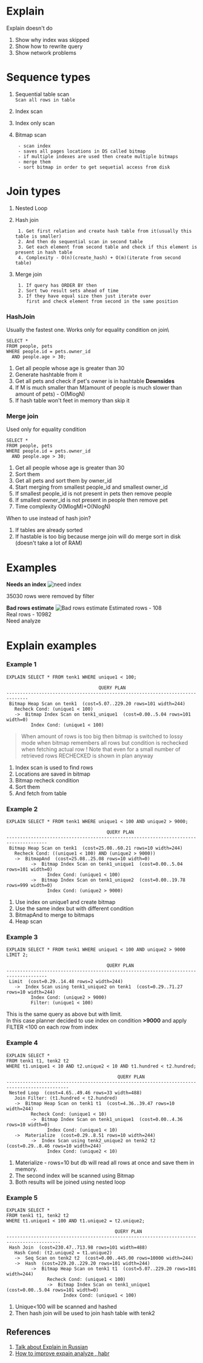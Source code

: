 # Explain
Explain doesn't do
1. Show why index was skipped
2. Show how to rewrite query
3. Show network problems


# Sequence types
1. Sequential table scan\
   `Scan all rows in table`
2. Index scan
3. Index only scan 
4. Bitmap scan 

		- scan index
		- saves all pages locations in DS called bitmap
		- if multiple indexes are used then create multiple bitmaps
		- merge them
		- sort bitmap in order to get sequetial access from disk

# Join types
1. Nested Loop
2. Hash join

		1. Get first relation and create hash table from it(usually this table is smaller)
		2. And then do sequential scan in second table
		3. Get each element from second table and check if this element is present in hash table
		4. Complexity - O(n)(create_hash) + O(m)(iterate from second table)
3. Merge join

		1. If query has ORDER BY then
		2. Sort two result sets ahead of time
		3. If they have equal size then just iterate over
	       first and check element from second in the same position

### HashJoin
Usually the fastest one. Works only for equality condition on join\
```
SELECT *
FROM people, pets
WHERE people.id = pets.owner_id
  AND people.age > 30;
```
1. Get all people whose age is greater than 30
2. Generate hashtable from it
3. Get all pets and check if pet's owner is in hashtable
**Downsides**
1. If M is much smaller than M(amount of people is much slower than amount of pets) - O(MlogN)
2. If hash table won't feet in memory than skip it

### Merge join
Used only for equality condition

```
SELECT *
FROM people, pets
WHERE people.id = pets.owner_id
  AND people.age > 30;
```
1. Get all people whose age is greater than 30 
2. Sort them
3. Get all pets and sort them by owner_id
4. Start merging from smallest people_id and smallest owner_id
5. If smallest people_id is not present in pets then remove people
6. If smallest owner_id is not present in people then remove pet
7. Time complexity O(MlogM)+O(NlogN)

When to use instead of hash join?
1. If tables are already sorted
2. If hastable is too big because merge join will do merge sort in disk (doesn't take a lot of RAM)

# Examples
**Needs an index**
![need index](needs_an_index.png)

35030 rows were removed by filter 

**Bad rows estimate**
![Bad rows estimate](bad_rows_estimate.png)
Estimated rows - 108\
Real rows - 10982\
Need analyze


# Explain examples

### Example 1
```
EXPLAIN SELECT * FROM tenk1 WHERE unique1 < 100;

                                  QUERY PLAN
------------------------------------------------------------------------------
 Bitmap Heap Scan on tenk1  (cost=5.07..229.20 rows=101 width=244)
   Recheck Cond: (unique1 < 100)
   ->  Bitmap Index Scan on tenk1_unique1  (cost=0.00..5.04 rows=101 width=0)
         Index Cond: (unique1 < 100)
```
 
> When amount of rows is too big then bitmap is switched to lossy mode when 
> bitmap remembers all rows
> but condition is rechecked when fetching actual row
> ! Note that even for a small number of retrieved rows 
> RECHECKED is shown in plan anyway
1. Index scan is used to find rows
2. Locations are saved in bitmap
3. Bitmap recheck condition
4. Sort them
5. And fetch from table

### Example 2

```
EXPLAIN SELECT * FROM tenk1 WHERE unique1 < 100 AND unique2 > 9000;

                                     QUERY PLAN
-------------------------------------------------------------------------------------
 Bitmap Heap Scan on tenk1  (cost=25.08..60.21 rows=10 width=244)
   Recheck Cond: ((unique1 < 100) AND (unique2 > 9000))
   ->  BitmapAnd  (cost=25.08..25.08 rows=10 width=0)
         ->  Bitmap Index Scan on tenk1_unique1  (cost=0.00..5.04 rows=101 width=0)
               Index Cond: (unique1 < 100)
         ->  Bitmap Index Scan on tenk1_unique2  (cost=0.00..19.78 rows=999 width=0)
               Index Cond: (unique2 > 9000)
```
 

1. Use index on unique1 and create bitmap
2. Use the same index but with different condition
3. BitmapAnd to merge to bitmaps
4. Heap scan

### Example 3

```
EXPLAIN SELECT * FROM tenk1 WHERE unique1 < 100 AND unique2 > 9000 LIMIT 2;

                                     QUERY PLAN
-------------------------------------------------------------------------------------
 Limit  (cost=0.29..14.48 rows=2 width=244)
   ->  Index Scan using tenk1_unique2 on tenk1  (cost=0.29..71.27 rows=10 width=244)
         Index Cond: (unique2 > 9000)
         Filter: (unique1 < 100)
```

This is the same query as above but with limit.\
In this case planner decided to use index on condition **>9000**
and apply FILTER <100 on each row from index

### Example 4

```
EXPLAIN SELECT *
FROM tenk1 t1, tenk2 t2
WHERE t1.unique1 < 10 AND t2.unique2 < 10 AND t1.hundred < t2.hundred;

                                         QUERY PLAN
---------------------------------------------------------------------------------------------
 Nested Loop  (cost=4.65..49.46 rows=33 width=488)
   Join Filter: (t1.hundred < t2.hundred)
   ->  Bitmap Heap Scan on tenk1 t1  (cost=4.36..39.47 rows=10 width=244)
         Recheck Cond: (unique1 < 10)
         ->  Bitmap Index Scan on tenk1_unique1  (cost=0.00..4.36 rows=10 width=0)
               Index Cond: (unique1 < 10)
   ->  Materialize  (cost=0.29..8.51 rows=10 width=244)
         ->  Index Scan using tenk2_unique2 on tenk2 t2  (cost=0.29..8.46 rows=10 width=244)
               Index Cond: (unique2 < 10)
```

1. Materialize - rows=10 but db will read all rows at once and save them in memory.
2. The second index will be scanned using Bitmap
3. Both results will be joined using nested loop

### Example 5

```
EXPLAIN SELECT *
FROM tenk1 t1, tenk2 t2
WHERE t1.unique1 < 100 AND t1.unique2 = t2.unique2;

                                        QUERY PLAN
------------------------------------------------------------------------------------------
 Hash Join  (cost=230.47..713.98 rows=101 width=488)
   Hash Cond: (t2.unique2 = t1.unique2)
   ->  Seq Scan on tenk2 t2  (cost=0.00..445.00 rows=10000 width=244)
   ->  Hash  (cost=229.20..229.20 rows=101 width=244)
         ->  Bitmap Heap Scan on tenk1 t1  (cost=5.07..229.20 rows=101 width=244)
               Recheck Cond: (unique1 < 100)
               ->  Bitmap Index Scan on tenk1_unique1  (cost=0.00..5.04 rows=101 width=0)
                     Index Cond: (unique1 < 100)
```

1. Unique<100 will be scanned and hashed
2. Then hash join will be used to join hash table with tenk2


## References
1. [Talk about Explain in Russian](https://pgconf.ru/2020/262963)
2. [How to improve expain analyze , habr](https://habr.com/en/company/tensor/blog/492694/)
